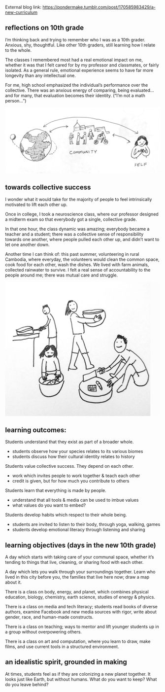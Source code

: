 External blog link: https://pondermake.tumblr.com/post/170585983429/a-new-curriculum

## reflections on 10th grade
I’m thinking back and trying to remember who I was as a 10th grader. Anxious, shy, thoughtful. Like other 10th graders, still learning how I relate to the whole. 

The classes I remembered most had a real emotional impact on me, whether it was that I felt cared for by my professor and classmates, or fairly isolated. As a general rule, emotional experience seems to have far more longevity than any intellectual one.

For me, high school emphasized the individual’s performance over the collective. There was an anxious energy of comparing, being evaluated… and for many, that evaluation becomes their identity. (“I’m not a math person…”)

![](https://github.com/tchoi8/teachingasart2018/blob/master/assignments/2_Curriculum/kathy_wu_1.jpg)

## towards collective success

I wonder what it would take for the majority of people to feel intrinsically motivated to lift each other up. 

Once in college, I took a neuroscience class, where our professor designed a midterm exam so that everybody got a single, collective grade.

In that one hour, the class dynamic was amazing; everybody became a teacher and a student; there was a collective sense of responsibility towards one another, where people pulled each other up, and didn’t want to let one another down.

Another time I can think of: this past summer, volunteering in rural Cambodia, where everyday, the volunteers would clean the common space, cook food for each other, wash the dishes. We lived with farm animals, collected rainwater to survive. I felt a real sense of accountability to the people around me; there was mutual care and struggle.

![](https://github.com/tchoi8/teachingasart2018/blob/master/assignments/2_Curriculum/kathy_wu_2.jpg)

## learning outcomes:

Students understand that they exist as part of a broader whole.
* students observe how your species relates to its various biomes
* students discuss how their cultural identity relates to history

Students value collective success. They depend on each other.
* work which invites people to work together & teach each other
* credit is given, but for how much you contribute to others

Students learn that everything is made by people.
* understand that all tools & media can be used to imbue values
* what values do you want to embed?

Students develop habits which respect to their whole being.
* students are invited to listen to their body, through yoga, walking, games
* students develop emotional literacy through listening and sharing


## learning objectives (days in the new 10th grade)

A day which starts with taking care of your communal space, whether it’s tending to things that live, cleaning, or sharing food with each other.

A day which lets you walk through your surroundings together. Learn who lived in this city before you, the families that live here now;  draw a map about it.

There is a class on body, energy, and planet, which combines physical education, biology, chemistry, earth science, studies of energy & physics.

There is a class on media and tech literacy; students read books of diverse authors, examine Facebook and new media sources with rigor, write about gender, race, and human-made constructs.

There is a class on teaching; ways to mentor and lift younger students up in a group without overpowering others.

There is a class on art and computation, where you learn to draw, make films, and use current tools in a structured environment.

## an idealistic spirit, grounded in making

At times, students feel as if they are colonizing a new planet together. It looks just like Earth, but without humans. What do you want to keep? What do you leave behind?



